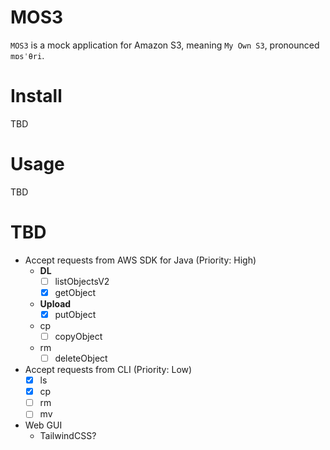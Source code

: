 # MOS3
`MOS3` is a mock application for Amazon S3, meaning `My Own S3`, pronounced `mɒsˈθri`.
# Install
TBD
# Usage
TBD
# TBD
- Accept requests from AWS SDK for Java (Priority: High)
  - **DL** 
    - [ ] listObjectsV2
    - [x] getObject
  - **Upload**
    - [x] putObject
  - cp
    - [ ] copyObject
  - rm
    - [ ] deleteObject
- Accept requests from CLI (Priority: Low)
  - [x] ls
  - [x] cp
  - [ ] rm
  - [ ] mv
- Web GUI
  - TailwindCSS?
